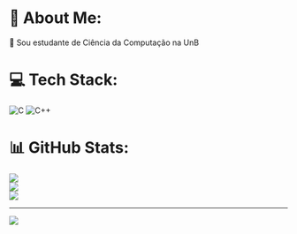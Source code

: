 # 💫 About Me:
🎈 Sou estudante de Ciência da Computação na UnB<br>


# 💻 Tech Stack:
![C](https://img.shields.io/badge/c-%2300599C.svg?style=for-the-badge&logo=c&logoColor=white)
![C++](https://img.shields.io/badge/c++-%2300599C.svg?style=for-the-badge&logo=c%2B%2B&logoColor=white)
# 📊 GitHub Stats:
![](https://github-readme-stats.vercel.app/api?username=daviggalvao&theme=monokai&hide_border=false&include_all_commits=false&count_private=false)<br/>
![](https://github-readme-streak-stats.herokuapp.com/?user=daviggalvao&theme=monokai&hide_border=false)<br/>
![](https://github-readme-stats.vercel.app/api/top-langs/?username=daviggalvao&theme=monokai&hide_border=false&include_all_commits=false&count_private=false&layout=compact)

---
[![](https://visitcount.itsvg.in/api?id=daviggalvao&icon=2&color=4)](https://visitcount.itsvg.in)

